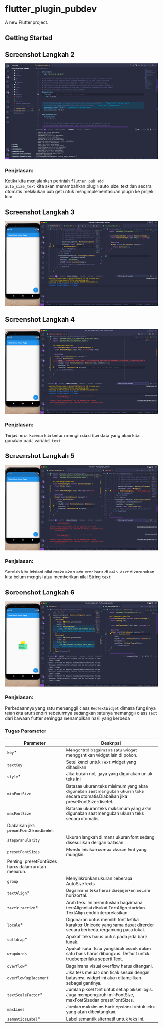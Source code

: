 # flutter_plugin_pubdev

A new Flutter project.

## Getting Started

## Screenshot Langkah 2

![Screenshot 1](images/langkah_2.png)

### Penjelasan:

Ketika kita menjalankan perintah <code>flutter pub add auto_size_text</code> kita akan menambahkan plugin auto_size_text dan secara otomatis melakukan pub get untuk mengimplementasikan plugin ke projek kita

## Screenshot Langkah 3

![Screenshot 2](images/langkah_3.png)

## Screenshot Langkah 4

![Screenshot 3](images/langkah_4.png)

### Penjelasan:

Terjadi eror karena kita belum menginisiasi tipe data yang akan kita gunakan pada variabel <code>text</code>

## Screenshot Langkah 5

![Screenshot 4](images/langkah_5.png)

### Penjelasan:

Setelah kita inisiasi nilai maka akan ada eror baru di <code>main.dart</code> dikarenakan kita belum mengisi atau memberikan nilai String <code>text</code>

## Screenshot Langkah 6

![Screenshot 5](images/langkah_6.png)

### Penjelasan:

Perbedaannya yang satu memanggil class <code>RedTextWidget</code> dimana fungsinya telah kita atur sendiri sebelumnya sedangkan satunya memanggil class <code>Text</code> dari bawaan flutter sehingga menampilkan hasil yang berbeda

### Tugas Parameter


| Parameter | Deskripsi |
| ------------- | ------------- |
| <code>key</code>*  | Mengontrol bagaimana satu widget menggantikan widget lain di pohon.  |
| <code>textKey</code> | Setel kunci untuk <code>Text</code> widget yang dihasilkan  |
| <code>style</code>* | Jika bukan nol, gaya yang digunakan untuk teks ini |
| <code>minFontSize</code>  | Batasan ukuran teks minimum yang akan digunakan saat mengubah ukuran teks secara otomatis.Diabaikan jika presetFontSizesdisetel.  |
| <code>maxFontSize</code> | Batasan ukuran teks maksimum yang akan digunakan saat mengubah ukuran teks secara otomatis.
Diabaikan jika presetFontSizesdisetel. |
| <code>stepGranularity</code> | Ukuran langkah di mana ukuran font sedang disesuaikan dengan batasan.  |
| <code>presetFontSizes</code> | Mendefinisikan semua ukuran font yang mungkin.
Penting: presetFontSizes harus dalam urutan menurun.  |
| <code>group</code> | Menyinkronkan ukuran beberapa AutoSizeTexts  |
| <code>textAlign</code>* | Bagaimana teks harus disejajarkan secara horizontal.  |
| <code>textDirection</code>* | Arah teks. Ini memutuskan bagaimana textAlignnilai disukai TextAlign.startdan TextAlign.enddiinterpretasikan.  |
| <code>locale</code>* | Digunakan untuk memilih font ketika karakter Unicode yang sama dapat dirender secara berbeda, tergantung pada lokal.  |
| <code>softWrap</code>* | Apakah teks harus putus pada jeda baris lunak.  |
| <code>wrapWords</code> | Apakah kata-kata yang tidak cocok dalam satu baris harus dibungkus. Default untuk trueberperilaku seperti Text. |
| <code>overflow</code>* | Bagaimana visual overflow harus ditangani. |
| <code>overflowReplacement</code> | Jika teks meluap dan tidak sesuai dengan batasnya, widget ini akan ditampilkan sebagai gantinya. |
| <code>textScaleFactor</code>* | Jumlah piksel font untuk setiap piksel logis. Juga mempengaruhi minFontSize, maxFontSizedan presetFontSizes. |
| <code>maxLines</code> | Jumlah maksimum baris opsional untuk teks yang akan dibentangkan.  |
| <code>semanticsLabel</code>* | Label semantik alternatif untuk teks ini.  |